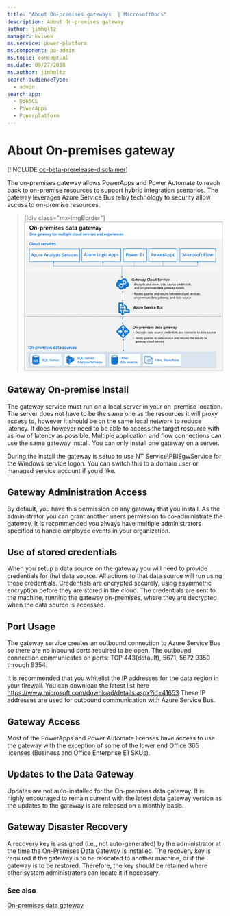 ```yaml
---
title: "About On-premises gateways  | MicrosoftDocs"
description: About On-premises gateway
author: jimholtz
manager: kvivek
ms.service: power-platform
ms.component: pa-admin
ms.topic: conceptual
ms.date: 09/27/2018
ms.author: jimholtz
search.audienceType: 
  - admin
search.app: 
  - D365CE
  - PowerApps
  - Powerplatform
---
```

# About On-premises gateway

[!INCLUDE [cc-beta-prerelease-disclaimer](../includes/cc-beta-prerelease-disclaimer.md)]

The on-premises gateway allows PowerApps and Power Automate to reach back to on-premise resources to support hybrid integration scenarios. The gateway leverages Azure Service Bus relay technology to security allow access to on-premise resources.

> [!div class="mx-imgBorder"] 
> ![](media/onpremises-data-gateway.png "On-premises data gateway")

## Gateway On-premise Install

The gateway service must run on a local server in your on-premise location. The server does not have to be the same one as the resources it will proxy access to, however it should be on the same local network to reduce latency. It does however need to be able to access the target resource with as low of latency as possible. Multiple application and flow connections can use the same gateway install. You can only install one gateway on a server.

During the install the gateway is setup to use NT Service\PBIEgwService for the Windows service logon. You can switch this to a domain user or managed service account if you’d like.

## Gateway Administration Access

By default, you have this permission on any gateway that you install. As the administrator you can grant another users permission to co-administrate the gateway. It is recommended you always have multiple administrators specified to handle employee events in your organization.

## Use of stored credentials

When you setup a data source on the gateway you will need to provide credentials for that data source. All actions to that data source will run using these credentials. Credentials are encrypted securely, using asymmetric encryption before they are stored in the cloud. The credentials are sent to the machine, running the gateway on-premises, where they are decrypted when the data source is accessed.

## Port Usage

The gateway service creates an outbound connection to Azure Service Bus so there are no inbound ports required to be open. The outbound connection communicates on ports: TCP 443(default), 5671, 5672 9350 through 9354.

It is recommended that you whitelist the IP addresses for the data region in your firewall. You can download the latest list here https://www.microsoft.com/download/details.aspx?id=41653 These IP addresses are used for outbound communication with Azure Service Bus.

## Gateway Access

Most of the PowerApps and Power Automate licenses have access to use the gateway with the exception of some of the lower end Office 365 licenses (Business and Office Enterprise E1 SKUs).

## Updates to the Data Gateway

Updates are not auto-installed for the On-premises data gateway. It is highly encouraged to remain current with the latest data gateway version as the updates to the gateway is are released on a monthly basis.

## Gateway Disaster Recovery

A recovery key is assigned (i.e., not auto-generated) by the administrator at the time the On-Premises Data Gateway is installed. The recovery key is required if the gateway is to be relocated to another machine, or if the gateway is to be restored. Therefore, the key should be retained where other system administrators can locate it if necessary.

### See also
[On-premises data gateway](https://docs.microsoft.com/power-bi/service-gateway-onprem)